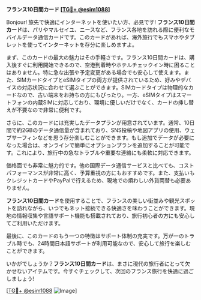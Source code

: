 **フランス10日間カード [[TG💪+ @esim1088](https://t.me/s/esim1088)]**

Bonjour! 旅先で快適にインターネットを使いたい方、必見です! **フランス10日間カード**は、パリやマルセイユ、ニースなど、フランス各地を訪れる際に便利なモバイルデータ通信カードです。このカードがあれば、海外旅行でもスマホやタブレットを使ってインターネットを存分に楽しめますよ。

まず、このカードの最大の魅力はその手軽さです。フランス10日間カードは、購入後すぐに利用開始できるので、空港到着時やホテルチェックイン時に困ることはありません。特に急な出張や予定変更がある場合でも安心して使えます。また、SIMカードタイプとeSIMタイプの両方が提供されているため、好みやデバイスの対応状況に合わせて選ぶことができます。SIMカードタイプは物理的なカードなので、古い端末をお持ちの方にもぴったり。一方、eSIMタイプはスマートフォンの内蔵SIMに対応しており、環境に優しいだけでなく、カードの挿し替えが不要なので非常に便利です。

さらに、このカードには充実したデータプランが用意されています。通常、10日間で約2GBのデータ通信量が含まれており、SNS投稿や地図アプリの使用、ウェブサーフィンなどを思う存分楽しむことができます。もし追加でデータが必要になった場合は、オンラインで簡単にオプションプランを追加することが可能です。これにより、旅行中の急なトラブルや重要な連絡にも柔軟に対応できます。

価格面でも非常に魅力的です。他の国際データ通信サービスと比べても、コストパフォーマンスが非常に高く、予算重視の方にもおすすめです。また、支払いもクレジットカードやPayPalで行えるため、現地での煩わしい外貨両替も必要ありません。

**フランス10日間カード**を使用することで、フランスの美しい街並みや観光スポットを訪れながら、いつでもネット接続できる快適さを味わうことができます。現地の情報収集や言語サポート機能も搭載されており、旅行初心者の方にも安心してご利用いただけます。

最後に、このカードのもう一つの特徴はサポート体制の充実です。万が一のトラブル時でも、24時間日本語サポートが利用可能なので、安心して旅行を楽しむことができます。

いかがでしょうか？**フランス10日間カード**は、まさに現代の旅行者にとって欠かせないアイテムです。今すぐチェックして、次回のフランス旅行を快適に過ごしましょう!

[[TG💪+ @esim1088](https://t.me/s/esim1088) ![Image](https://i.postimg.cc/Y0z9fWf4/image.png)]